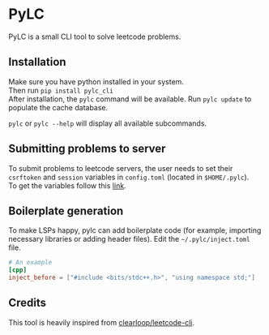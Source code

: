 # PyLC

PyLC is a small CLI tool to solve leetcode problems.

## Installation

Make sure you have python installed in your system.  
Then run `pip install pylc_cli`  
After installation, the `pylc` command will be available. Run `pylc update` to populate the cache database. 

`pylc` or `pylc --help` will display all available subcommands. 

## Submitting problems to server

To submit problems to leetcode servers, the user needs to set their `csrftoken` and `session` variables in `config.toml` (located in `$HOME/.pylc`).  
To get the variables follow this [link](https://github.com/clearloop/leetcode-cli/?tab=readme-ov-file#cookies).

## Boilerplate generation

To make LSPs happy, pylc can add boilerplate code (for example, importing necessary libraries or adding header files).
Edit the `~/.pylc/inject.toml` file.

```toml
# An example
[cpp]
inject_before = ["#include <bits/stdc++.h>", "using namespace std;"]
```

## Credits

This tool is heavily inspired from [clearloop/leetcode-cli](https://github.com/clearloop/leetcode-cli).

